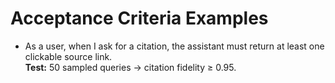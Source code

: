 # Acceptance Criteria Examples

- As a user, when I ask for a citation, the assistant must return at least one clickable source link.  
**Test:** 50 sampled queries → citation fidelity ≥ 0.95.
